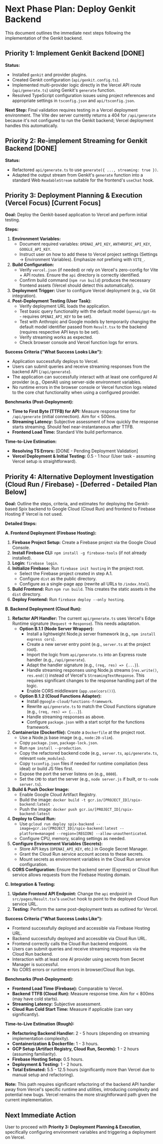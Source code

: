 # Next Phase Plan: Deploy Genkit Backend

This document outlines the immediate next steps following the implementation of the Genkit backend.

## Priority 1: Implement Genkit Backend [DONE]

**Status:**
*   Installed `genkit` and provider plugins.
*   Created Genkit configuration (`api/genkit.config.ts`).
*   Implemented multi-provider logic directly in the Vercel API route (`api/generate.ts`) using Genkit's `generate` function.
*   Resolved TypeScript configuration issues using project references and appropriate settings in `tsconfig.json` and `api/tsconfig.json`.

**Next Step:** Final validation requires testing in a Vercel deployment environment. The Vite dev server currently returns a 404 for `/api/generate` because it's not configured to run the Genkit backend; Vercel deployment handles this automatically.

## Priority 2: Re-implement Streaming for Genkit Backend [DONE]

**Status:**
*   Refactored `api/generate.ts` to use `generate({ ..., streaming: true })`.
*   Adapted the output stream from Genkit's `generate` function into a standard Web `ReadableStream` suitable for the frontend's `useChat` hook.

## Priority 3: Deployment Planning & Execution (Vercel Focus) [Current Focus]

**Goal:** Deploy the Genkit-based application to Vercel and perform initial testing.

**Steps:**
1.  **Environment Variables:**
    *   Document required variables: `OPENAI_API_KEY`, `ANTHROPIC_API_KEY`, `GOOGLE_API_KEY`.
    *   Instruct user on how to add these to Vercel project settings (Settings -> Environment Variables). Emphasize *not* prefixing with `VITE_`.
2.  **Build Configuration:**
    *   Verify `vercel.json` (if needed) or rely on Vercel's zero-config for Vite + API routes. Ensure the `api` directory is correctly identified.
    *   Confirm build command (`npm run build`) produces the necessary frontend assets (Vercel should detect this automatically).
3.  **Deployment Trigger:** User to configure Vercel deployment (e.g., via Git integration).
4.  **Post-Deployment Testing (User Task):**
    *   Verify deployment URL loads the application.
    *   Test basic query functionality with the default model (`openai/gpt-4o` - requires `OPENAI_API_KEY` to be set).
    *   Test with Anthropic and Google models by temporarily changing the default model identifier passed from `Result.tsx` to the backend (requires respective API keys to be set).
    *   Verify streaming works as expected.
    *   Check browser console and Vercel function logs for errors.

**Success Criteria ("What Success Looks Like"):**
*   Application successfully deploys to Vercel.
*   Users can submit queries and receive streaming responses from the backend API (`/api/generate`).
*   The application can successfully interact with at least one configured AI provider (e.g., OpenAI) using server-side environment variables.
*   No runtime errors in the browser console or Vercel function logs related to the core chat functionality when using a configured provider.

**Benchmarks (Post-Deployment):**
*   **Time to First Byte (TTFB) for API:** Measure response time for `/api/generate` (initial connection). Aim for < 500ms.
*   **Streaming Latency:** Subjective assessment of how quickly the response starts streaming. Should feel near-instantaneous after TTFB.
*   **Frontend Load Time:** Standard Vite build performance.

**Time-to-Live Estimation:**
*   **Resolving TS Errors:** [DONE - Pending Deployment Validation]
*   **Vercel Deployment & Initial Testing:** 0.5 - 1 hour (User task - assuming Vercel setup is straightforward).

## Priority 4: Alternative Deployment Investigation (Cloud Run / Firebase) - [Deferred - Detailed Plan Below]

**Goal:** Outline the steps, criteria, and estimates for deploying the Genkit-based Spix backend to Google Cloud (Cloud Run) and frontend to Firebase Hosting if Vercel is not used.

**Detailed Steps:**

**A. Frontend Deployment (Firebase Hosting):**
1.  **Firebase Project Setup:** Create a Firebase project via the Google Cloud Console.
2.  **Install Firebase CLI:** `npm install -g firebase-tools` (if not already installed).
3.  **Login:** `firebase login`.
4.  **Initialize Firebase:** Run `firebase init hosting` in the project root.
    *   Select the Firebase project created in step A.1.
    *   Configure `dist` as the public directory.
    *   Configure as a single-page app (rewrite all URLs to `/index.html`).
5.  **Build Frontend:** Run `npm run build`. This creates the static assets in the `dist` directory.
6.  **Deploy Frontend:** Run `firebase deploy --only hosting`.

**B. Backend Deployment (Cloud Run):**
1.  **Refactor API Handler:** The current `api/generate.ts` uses Vercel's Edge Runtime signature (`Request` -> `Response`). This needs adaptation.
    *   **Option B.1.1 (Node Server Wrapper):**
        *   Install a lightweight Node.js server framework (e.g., `npm install express cors`).
        *   Create a new server entry point (e.g., `server.ts` at the project root).
        *   Import the logic from `api/generate.ts` into an Express route handler (e.g., `/api/generate`).
        *   Adapt the handler signature (e.g., `(req, res) => {...}`).
        *   Handle streaming responses using Node.js streams (`res.write()`, `res.end()`) instead of Vercel's `StreamingTextResponse`. This requires significant changes to the response handling part of the logic.
        *   Enable CORS middleware (`app.use(cors())`).
    *   **Option B.1.2 (Cloud Functions Adapter):**
        *   Install `@google-cloud/functions-framework`.
        *   Rewrite `api/generate.ts` to match the Cloud Functions signature (e.g., `(req, res) => {...}`).
        *   Handle streaming responses as above.
        *   Configure `package.json` with a start script for the functions framework.
2.  **Containerize (Dockerfile):** Create a `Dockerfile` at the project root.
    *   Use a Node.js base image (e.g., `node:20-slim`).
    *   Copy `package.json`, `package-lock.json`.
    *   Run `npm install --production`.
    *   Copy the refactored backend code (e.g., `server.ts`, `api/generate.ts`, relevant `node_modules`).
    *   Copy `tsconfig.json` files if needed for runtime compilation (less ideal) or build JS files first.
    *   Expose the port the server listens on (e.g., `8080`).
    *   Set the `CMD` to start the server (e.g., `node server.js` if built, or `ts-node server.ts`).
3.  **Build & Push Docker Image:**
    *   Enable Google Cloud Artifact Registry.
    *   Build the image: `docker build -t gcr.io/[PROJECT_ID]/spix-backend:latest .`
    *   Push the image: `docker push gcr.io/[PROJECT_ID]/spix-backend:latest`
4.  **Deploy to Cloud Run:**
    *   Use `gcloud run deploy spix-backend --image=gcr.io/[PROJECT_ID]/spix-backend:latest --platform=managed --region=[REGION] --allow-unauthenticated`.
    *   Configure CPU, memory, scaling settings as needed.
5.  **Configure Environment Variables (Secrets):**
    *   Store API keys (`OPENAI_API_KEY`, etc.) in Google Secret Manager.
    *   Grant the Cloud Run service account access to these secrets.
    *   Mount secrets as environment variables in the Cloud Run service configuration.
6.  **CORS Configuration:** Ensure the backend server (Express) or Cloud Run service allows requests from the Firebase Hosting domain.

**C. Integration & Testing:**
1.  **Update Frontend API Endpoint:** Change the `api` endpoint in `src/pages/Result.tsx`'s `useChat` hook to point to the deployed Cloud Run service URL.
2.  **Testing:** Perform the same post-deployment tests as outlined for Vercel.

**Success Criteria ("What Success Looks Like"):**
*   Frontend successfully deployed and accessible via Firebase Hosting URL.
*   Backend successfully deployed and accessible via Cloud Run URL.
*   Frontend correctly calls the Cloud Run backend endpoint.
*   Users can submit queries and receive streaming responses via the Cloud Run backend.
*   Interaction with at least one AI provider using secrets from Secret Manager is successful.
*   No CORS errors or runtime errors in browser/Cloud Run logs.

**Benchmarks (Post-Deployment):**
*   **Frontend Load Time (Firebase):** Comparable to Vercel.
*   **Backend TTFB (Cloud Run):** Measure response time. Aim for < 800ms (may have cold starts).
*   **Streaming Latency:** Subjective assessment.
*   **Cloud Run Cold Start Time:** Measure if applicable (can vary significantly).

**Time-to-Live Estimation (Rough):**
*   **Refactoring Backend Handler:** 2 - 5 hours (depending on streaming implementation complexity).
*   **Containerization & Dockerfile:** 1 - 3 hours.
*   **GCP Setup (Artifact Registry, Cloud Run, Secrets):** 1 - 2 hours (assuming familiarity).
*   **Firebase Hosting Setup:** 0.5 hours.
*   **Deployment & Testing:** 1 - 2 hours.
*   **Total Estimated:** 5.5 - 12.5 hours (significantly more than Vercel due to manual setup and refactoring).

**Note:** This path requires significant refactoring of the backend API handler away from Vercel's specific runtime and utilities, introducing complexity and potential new bugs. Vercel remains the more straightforward path given the current implementation.

## Next Immediate Action

User to proceed with **Priority 3: Deployment Planning & Execution**, specifically configuring environment variables and triggering a deployment on Vercel.
